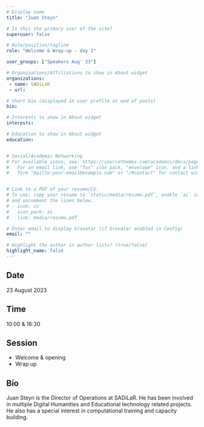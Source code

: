 ```yaml
---
# Display name
title: "Juan Steyn"

# Is this the primary user of the site?
superuser: false

# Role/position/tagline
role: "Welcome & Wrap-up - day 1"

user_groups: ["Speakers Aug' 23"]

# Organizations/Affiliations to show in About widget
organizations:
 - name: SADiLaR
 - url: 

# Short bio (displayed in user profile at end of posts)
bio: 

# Interests to show in About widget
interests: 

# Education to show in About widget
education:


# Social/Academic Networking
# For available icons, see: https://sourcethemes.com/academic/docs/page-builder/#icons
#   For an email link, use "fas" icon pack, "envelope" icon, and a link in the
#   form "mailto:your-email@example.com" or "/#contact" for contact widget.


# Link to a PDF of your resume/CV.
# To use: copy your resume to `static/media/resume.pdf`, enable `ai` icons in `params.toml`, 
# and uncomment the lines below.
# - icon: cv
#   icon_pack: ai
#   link: media/resume.pdf

# Enter email to display Gravatar (if Gravatar enabled in Config)
email: ""

# Highlight the author in author lists? (true/false)
highlight_name: false
---
```


## Date

23 August 2023

## Time

10:00 & 16:30

## Session

- Welcome & opening
- Wrap up

## Bio

Juan Steyn is the Director of Operations at SADiLaR. He has been involved in multiple Digital Humanities and Educational technology related projects. He also has a special interest in computational training and capacity building.


